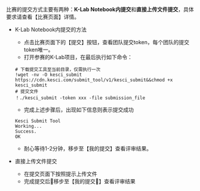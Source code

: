 比赛的提交方式主要有两种：**K-Lab Notebook内提交**和**直接上传文件提交**，具体要求请查看【比赛页面】详情。
* K-Lab Notebook内提交的方法

    * 点击比赛页面下的【提交】按钮，查看团队提交token，每个团队的提交token唯一。
   * 打开参赛的K-Lab项目，在最后执行如下命令：
    ```
    # 下载提交工具至当前目录，仅需执行一次
    !wget -nv -O kesci_submit https://cdn.kesci.com/submit_tool/v1/kesci_submit&&chmod +x kesci_submit
    # 提交文件
    ！./kesci_submit -token xxx -file submission_file
    ```
    * 完成上述步骤后，出现如下信息则表示提交成功
    ```
    Kesci Submit Tool
    Working...
    Success.
    OK
    ```
    * 耐心等待1-2分钟，移步至【我的提交】查看评审结果。

* 直接上传文件提交

    * 在提交页面下按照提示上传文件
    * 完成提交后移步至【我的提交】查看评审结果